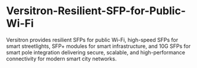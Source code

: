 # Versitron-Resilient-SFP-for-Public-Wi-Fi
Versitron provides resilient SFPs for public Wi-Fi, high-speed SFPs for smart streetlights, SFP+ modules for smart infrastructure, and 10G SFPs for smart pole integration delivering secure, scalable, and high-performance connectivity for modern smart city networks.
